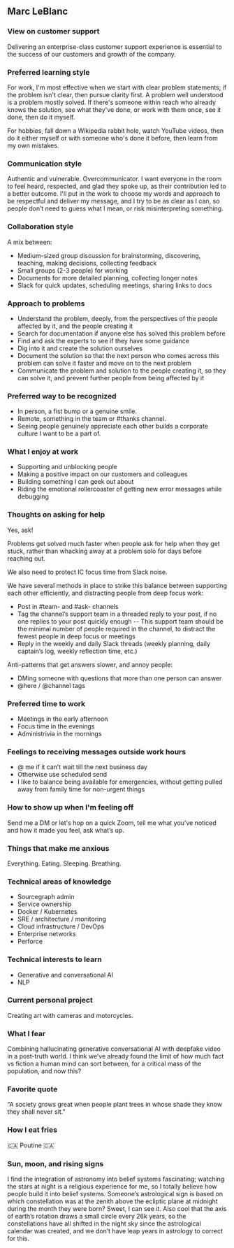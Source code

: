 ## Marc LeBlanc

### View on customer support

Delivering an enterprise-class customer support experience is essential to the success of our customers and growth of the company.

### Preferred learning style

For work, I'm most effective when we start with clear problem statements; if the problem isn't clear, then pursue clarity first. A problem well understood is a problem mostly solved. If there's someone within reach who already knows the solution, see what they've done, or work with them once, see it done, then do it myself.

For hobbies, fall down a Wikipedia rabbit hole, watch YouTube videos, then do it either myself or with someone who's done it before, then learn from my own mistakes.

### Communication style

Authentic and vulnerable. Overcommunicator. I want everyone in the room to feel heard, respected, and glad they spoke up, as their contribution led to a better outcome. I'll put in the work to choose my words and approach to be respectful and deliver my message, and I try to be as clear as I can, so people don’t need to guess what I mean, or risk misinterpreting something.

### Collaboration style

A mix between:

- Medium-sized group discussion for brainstorming, discovering, teaching, making decisions, collecting feedback
- Small groups (2-3 people) for working
- Documents for more detailed planning, collecting longer notes
- Slack for quick updates, scheduling meetings, sharing links to docs

### Approach to problems

- Understand the problem, deeply, from the perspectives of the people affected by it, and the people creating it
- Search for documentation if anyone else has solved this problem before
- Find and ask the experts to see if they have some guidance
- Dig into it and create the solution ourselves
- Document the solution so that the next person who comes across this problem can solve it faster and move on to the next problem
- Communicate the problem and solution to the people creating it, so they can solve it, and prevent further people from being affected by it

### Preferred way to be recognized

- In person, a fist bump or a genuine smile.
- Remote, something in the team or #thanks channel.
- Seeing people genuinely appreciate each other builds a corporate culture I want to be a part of.

### What I enjoy at work

- Supporting and unblocking people
- Making a positive impact on our customers and colleagues
- Building something I can geek out about
- Riding the emotional rollercoaster of getting new error messages while debugging

### Thoughts on asking for help

Yes, ask!

Problems get solved much faster when people ask for help when they get stuck, rather than whacking away at a problem solo for days before reaching out.

We also need to protect IC focus time from Slack noise.

We have several methods in place to strike this balance between supporting each other efficiently, and distracting people from deep focus work:

- Post in #team- and #ask- channels
- Tag the channel’s support team in a threaded reply to your post, if no one replies to your post quickly enough
  -- This support team should be the minimal number of people required in the channel, to distract the fewest people in deep focus or meetings
- Reply in the weekly and daily Slack threads (weekly planning, daily captain’s log, weekly reflection time, etc.)

Anti-patterns that get answers slower, and annoy people:

- DMing someone with questions that more than one person can answer
- @here / @channel tags

### Preferred time to work

- Meetings in the early afternoon
- Focus time in the evenings
- Administrivia in the mornings

### Feelings to receiving messages outside work hours

- @ me if it can’t wait till the next business day
- Otherwise use scheduled send
- I like to balance being available for emergencies, without getting pulled away from family time for non-urgent things

### How to show up when I'm feeling off

Send me a DM or let's hop on a quick Zoom, tell me what you’ve noticed and how it made you feel, ask what’s up.

### Things that make me anxious

Everything. Eating. Sleeping. Breathing.

### Technical areas of knowledge

- Sourcegraph admin
- Service ownership
- Docker / Kubernetes
- SRE / architecture / monitoring
- Cloud infrastructure / DevOps
- Enterprise networks
- Perforce

### Technical interests to learn

- Generative and conversational AI
- NLP

### Current personal project

Creating art with cameras and motorcycles.

### What I fear

Combining hallucinating generative conversational AI with deepfake video in a post-truth world. I think we’ve already found the limit of how much fact vs fiction a human mind can sort between, for a critical mass of the population, and now this?

### Favorite quote

“A society grows great when people plant trees in whose shade they know they shall never sit.”

### How I eat fries

🇨🇦 Poutine 🇨🇦

### Sun, moon, and rising signs

I find the integration of astronomy into belief systems fascinating; watching the stars at night is a religious experience for me, so I totally believe how people build it into belief systems. Someone’s astrological sign is based on which constellation was at the zenith above the ecliptic plane at midnight during the month they were born? Sweet, I can see it. Also cool that the axis of earth’s rotation draws a small circle every 26k years, so the constellations have all shifted in the night sky since the astrological calendar was created, and we don’t have leap years in astrology to correct for this.
